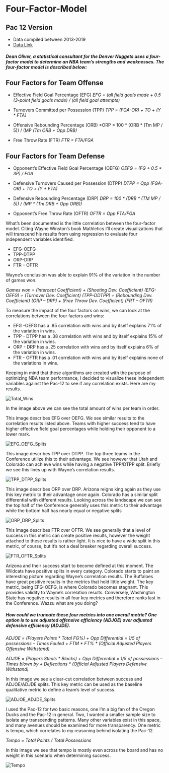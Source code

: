 # Four-Factor-Model
## Pac 12 Version

* Data compiled between 2013-2019
* [Data Link](https://www.kaggle.com/datasets/andrewsundberg/college-basketball-dataset)

##### Dean Oliver, a statistical consultant for the Denver Nuggets uses a four-factor model to determine an NBA team’s strengths and weaknesses. The four-factor model is described below:

## Four Factors for Team Offense

* Effective Field Goal Percentage (EFG)
    *EFG = (all field goals made + 0.5 (3-point field goals made) / (all field goal attempts)*
    
* Turnovers Committed per Possession (TPP)
    *TPP = (FGA-OR) + TO + (Y * FTA)*
    
* Offensive Rebounding Percentage (ORB)
    *ORP = 100 * (ORB * (Tm MP / 5)) / (MP *(Tm ORB + Opp DRB)*
    
* Free Throw Rate (FTR)
    *FTR = FTA/FGA*

## Four Factors for Team Defense

* Opponent’s Effective Field Goal Percentage (OEFG)
    *OEFG = (FG + 0.5 * 3P) / FGA*
    
* Defensive Turnovers Caused per Possession (DTPP)
    *DTPP = Opp (FGA-OR) + TO + (Y * FTA)*
    
* Defensive Rebounding Percentage (DRP)
    *DRP = 100 * (DRB * (TM MP / 5)) / (MP * (Tm DRB + Opp ORB))*
    
* Opponent’s Free Throw Rate (OFTR)
    *OFTR = Opp FTA/FGA*
    
    
What’s been documented is the little correlation between the four-factor model.  Citing Wayne Winston’s book Mathletics I’ll create visualizations that will transcend his results from using regression to evaluate four independent variables identified.

* EFG-OEFG
* TPP-DTPP
* ORP-DRP
* FTR – OFTR

Wayne’s conclusion was able to explain 91% of the variation in the number of games won. 

*Games won = (Intercept Coefficient) + (Shooting Dev. Coefficient) (EFG-OEFG) + (Turnover Dev. Coefficient) (TPP-DDTPP) + (Rebounding Dev. Coefficient) (ORP – DRP) + (Free Throw Dev. Coefficient) (FRT – OFTR)*

To measure the impact of the four factors on wins, we can look at the correlations between the four factors and wins:

* EFG -OEFG has a .85 correlation with wins and by itself explains 71% of the variation in wins.
* TPP - DTPP has a .38 correlation with wins and by itself explains 15% of the variation in wins.
* ORP - DRP has a .25 correlation with wins and by itself explains 6% of the variation in wins.
* FTR - OFTR has a .01 correlation with wins and by itself explains none of the variations in wins.

Keeping in mind that these algorithms are created with the purpose of optimizing NBA team performance, I decided to visualize these independent variables against the Pac-12 to see if any correlation exists. Here are my results.


![Total_Wins](https://user-images.githubusercontent.com/80132877/223833969-b8429add-0742-4f2b-bcff-0a01f27502a8.png)

In the image above we can see the total amount of wins per team in order. 


This image describes EFG over OEFG. We see similar results to the correlation results listed above. Teams with higher success tend to have higher effective field goal percentages while holding their opponent to a lower mark. 


![EFG_OEFG_Splits](https://user-images.githubusercontent.com/80132877/223834346-96a0449d-cbbe-4e58-85b2-475a82d1be32.png)



This image describes TPP over DTPP. The top three teams in the Conference utilize this to their advantage. We see however that Utah and Colorado can achieve wins while having a negative TPP/DTPP split. Briefly we see this lines up with Wayne’s correlation results. 


![TPP_DTPP_Splits](https://user-images.githubusercontent.com/80132877/223834481-80e843a8-df6f-41a2-9d96-5be069f3883f.png)



This image describes ORP over DRP. Arizona reigns king again as they use this key metric to their advantage once again. Colorado has a similar split differential with different results. Looking across the landscape we can see the top half of the Conference generally uses this metric to their advantage while the bottom half has nearly equal or negative splits


![ORP_DRP_Splits](https://user-images.githubusercontent.com/80132877/223834628-69f44d82-4a50-4213-beba-d5c67cd4ec02.png)



This image describes FTR over OFTR. We see generally that a level of success in this metric can create positive results, however the weight attached to these results is rather light. It is nice to have a wide split in this metric, of course, but it’s not a deal breaker regarding overall success. 


![FTR_OFTR_Splits](https://user-images.githubusercontent.com/80132877/223834810-8e42348d-1d95-4913-9346-4af48254f96b.png)



Arizona and their success start to become defined at this moment. The Wildcats have positive splits in every category. Colorado starts to paint an interesting picture regarding Wayne’s correlation results. The Buffaloes have great positive results in the metrics that hold little weight. The key metric, being EFG-OEFG, is where Colorado becomes stagnant. This provides validity to Wayne’s correlation results. Conversely, Washington State has negative results in all four key metrics and therefore ranks last in the Conference. Wazzu what are you doing?



##### How could we truncate these four metrics into one overall metric? One option is to use adjusted offensive efficiency (ADJOE) over adjusted defensive efficiency (ADJDE).

*ADJOE = (Players Points * Total FG%) + Opp Differential = 1/5 of possessions – Times Fouled + FTM * FT% * (Official Adjusted Players Offensive Withstand)*

*ADJDE = (Players Steals * Blocks) + Opp Differential = 1/5 of possessions – Times blown by + Deflections * (Official Adjusted Players Defensive Withstand)*


In this image we see a clear-cut correlation between success and ADJOE/ADJDE splits. This key metric can be used as the baseline qualitative metric to define a team’s level of success. 



![ADJOE_ADJDE_Splits](https://user-images.githubusercontent.com/80132877/223835272-245717c5-0c0c-48f3-8ec9-5927ec988386.png)


I used the Pac-12 for two basic reasons, one I’m a big fan of the Oregon Ducks and the Pac-12 in general. Two, I wanted a smaller sample size to isolate any transcending patterns. Many other variables exist in this space, and many avenues should be examined for more transparency. One metric is tempo, which correlates to my reasoning behind isolating the Pac-12. 

*Tempo = Total Points / Total Possessions*


In this image we see that tempo is mostly even across the board and has no weight in this scenario when determining success. 


![Tempo](https://user-images.githubusercontent.com/80132877/223835594-674cf461-1f54-4c0f-9668-d708bb4085b1.png)





